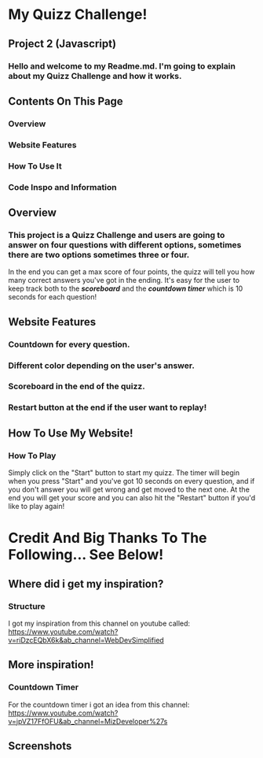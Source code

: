 # My Quizz Challenge!
## Project 2 (Javascript)

### Hello and welcome to my Readme.md. I'm going to explain about my Quizz Challenge and how it works.


## Contents On This Page

### Overview
### Website Features
### How To Use It
### Code Inspo and Information

## Overview 
### This project is a Quizz Challenge and users are going to answer on four questions with different options, sometimes there are two options sometimes three or four.
In the end you can get a max score of four points, the quizz will tell you how many correct answers you've got in the ending.
It's easy for the user to keep track both to the ***scoreboard*** and the ***countdown timer*** which is 10 seconds for each question!


## Website Features

### Countdown for every question.
### Different color depending on the user's answer.
### Scoreboard in the end of the quizz.
### Restart button at the end if the user want to replay!


## How To Use My Website!
### How To Play
Simply click on the "Start" button to start my quizz.
The timer will begin when you press "Start" and you've got 10 seconds on every question, and if you don't answer you will get wrong and get moved to the next one.
At the end you will get your score and you can also hit the "Restart" button if you'd like to play again!


# Credit And Big Thanks To The Following... See Below!
## Where did i get my inspiration?
### Structure
I got my inspiration from this channel on youtube called:  https://www.youtube.com/watch?v=riDzcEQbX6k&ab_channel=WebDevSimplified

## More inspiration!
### Countdown Timer
For the countdown timer i got an idea from this channel: https://www.youtube.com/watch?v=jpVZ17FfOFU&ab_channel=MizDeveloper%27s

## Screenshots


